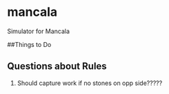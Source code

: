 # mancala
Simulator for Mancala

##Things to Do

## Questions about Rules

1) Should capture work if no stones on opp side?????
